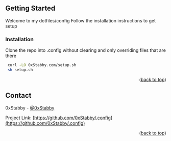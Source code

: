 <a name="readme-top"></a>



<!-- GETTING STARTED -->
## Getting Started

Welcome to my dotfiles/config
Follow the installation instructions to get setup

### Installation
Clone the repo into .config without clearing and only overriding files that are there
   ```sh
    curl -LO 0xStabby.com/setup.sh
    sh setup.sh
   ```

<p align="right">(<a href="#readme-top">back to top</a>)</p>



<!-- CONTACT -->
## Contact

0xStabby - [@0xStabby](https://twitter.com/0xStabby)

Project Link: [https://github.com/0xStabby/.config](https://github.com/0xStabby/.config)

<p align="right">(<a href="#readme-top">back to top</a>)</p>

